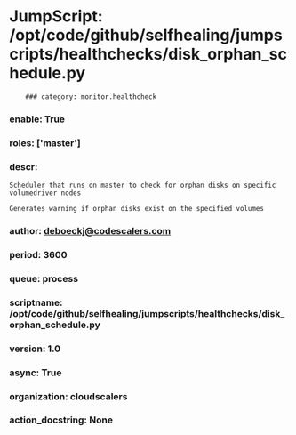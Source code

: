 
# JumpScript: /opt/code/github/selfhealing/jumpscripts/healthchecks/disk_orphan_schedule.py
        ### category: monitor.healthcheck
### enable: True
### roles: ['master']
### descr: 
```
Scheduler that runs on master to check for orphan disks on specific volumedriver nodes

Generates warning if orphan disks exist on the specified volumes

```
### author: deboeckj@codescalers.com
### period: 3600
### queue: process
### scriptname: /opt/code/github/selfhealing/jumpscripts/healthchecks/disk_orphan_schedule.py
### version: 1.0
### async: True
### organization: cloudscalers
### action_docstring: None
